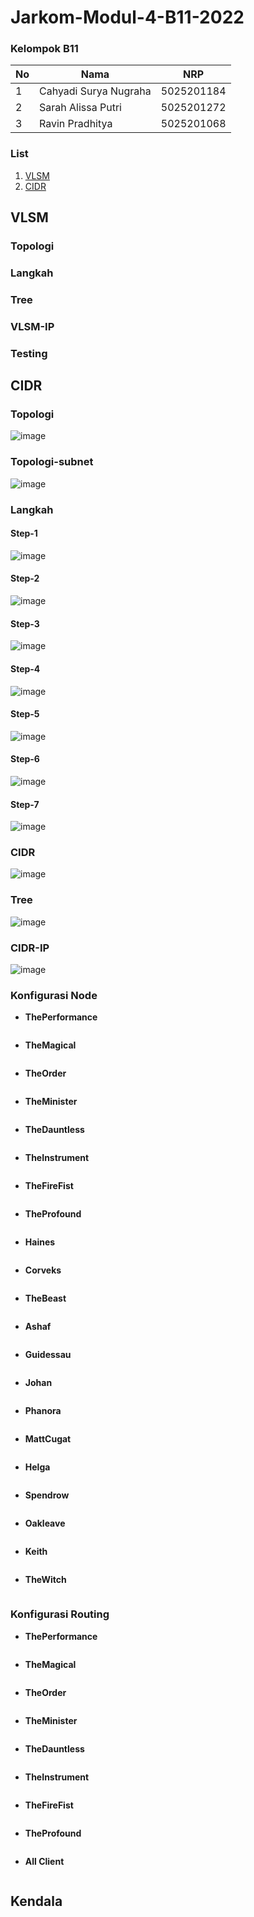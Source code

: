 # Jarkom-Modul-4-B11-2022

### Kelompok B11

| **No** | **Nama**              | **NRP**    |
| ------ | --------------------- | ---------- |
| 1      | Cahyadi Surya Nugraha | 5025201184 |
| 2      | Sarah Alissa Putri    | 5025201272 |
| 3      | Ravin Pradhitya       | 5025201068 |

### List

1. [VLSM](#VLSM)
2. [CIDR](#CIDR)

## VLSM

### Topologi

### Langkah

### Tree

### VLSM-IP

### Testing

## CIDR

### Topologi

![image](https://raw.githubusercontent.com/Chroax/Jarkom-Modul-4-B11-2022/main/image/CIDR/topologi.PNG)

### Topologi-subnet

![image](https://raw.githubusercontent.com/Chroax/Jarkom-Modul-4-B11-2022/main/image/CIDR/topologi-subnet.PNG)

### Langkah

#### Step-1

![image](https://raw.githubusercontent.com/Chroax/Jarkom-Modul-4-B11-2022/main/image/CIDR/Step/step-1.PNG)

#### Step-2
![image](https://raw.githubusercontent.com/Chroax/Jarkom-Modul-4-B11-2022/main/image/CIDR/Step/step-2.PNG)

#### Step-3
![image](https://raw.githubusercontent.com/Chroax/Jarkom-Modul-4-B11-2022/main/image/CIDR/Step/step-3.PNG)

#### Step-4
![image](https://raw.githubusercontent.com/Chroax/Jarkom-Modul-4-B11-2022/main/image/CIDR/Step/step-4.PNG)

#### Step-5
![image](https://raw.githubusercontent.com/Chroax/Jarkom-Modul-4-B11-2022/main/image/CIDR/Step/step-5.PNG)

#### Step-6
![image](https://raw.githubusercontent.com/Chroax/Jarkom-Modul-4-B11-2022/main/image/CIDR/Step/step-6.PNG)

#### Step-7
![image](https://raw.githubusercontent.com/Chroax/Jarkom-Modul-4-B11-2022/main/image/CIDR/Step/step-7.PNG)

### CIDR

![image](https://raw.githubusercontent.com/Chroax/Jarkom-Modul-4-B11-2022/main/image/CIDR/CIDR.PNG)

### Tree

![image](https://raw.githubusercontent.com/Chroax/Jarkom-Modul-4-B11-2022/main/image/CIDR/tree.png)

### CIDR-IP

![image](https://raw.githubusercontent.com/Chroax/Jarkom-Modul-4-B11-2022/main/image/CIDR/cidr-ip.PNG)

### Konfigurasi Node
- **ThePerformance**
    ```

    ```

- **TheMagical**
    ```

    ```

- **TheOrder**
    ```

    ```

- **TheMinister**
    ```

    ```

- **TheDauntless**
    ```

    ```

- **TheInstrument**
    ```

    ```

- **TheFireFist**
    ```

    ```

- **TheProfound**
    ```

    ```

- **Haines**
    ```

    ```

- **Corveks**
    ```

    ```

- **TheBeast**
    ```

    ```

- **Ashaf**
    ```

    ```

- **Guidessau**
    ```

    ```

- **Johan**
    ```

    ```

- **Phanora**
    ```

    ```

- **MattCugat**
    ```

    ```

- **Helga**
    ```

    ```

- **Spendrow**
    ```

    ```

- **Oakleave**
    ```

    ```

- **Keith**
    ```

    ```

- **TheWitch**
    ```

    ```

### Konfigurasi Routing

- **ThePerformance**
    ```

    ```

- **TheMagical**
    ```

    ```

- **TheOrder**
    ```

    ```

- **TheMinister**
    ```

    ```

- **TheDauntless**
    ```

    ```

- **TheInstrument**
    ```

    ```

- **TheFireFist**
    ```

    ```

- **TheProfound**
    ```

    ```

- **All Client**
    ```

    ```

## Kendala
